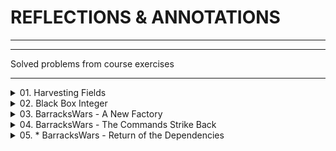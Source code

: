 # **REFLECTIONS & ANNOTATIONS**
----------
-------

Solved problems from course exercises

-----------------

<details>
<summary>01. Harvesting Fields </summary>

You are given a **RichSoilLand class** with lots of fields \(look at the provided skeleton\). Like the good farmer you are, you must harvest them. Harvesting means that you must print each field in a certain format \(see output).

**Input**

You will receive a maximum of 100 lines with one of the following commands:
-	**private** - print all private fields
-	**protected** - print all protected fields
-	**public** - print all public fields
-	**all** - print ALL declared fields
-	**HARVEST** - end the input

**Output**

For each command you must print the fields that have the given access modifier as described in the input section. The format in which the fields should be printed is:

>**"\<access modifier> \<field type> \<field name>"**

**Examples**

|  | Output                                                  |
| --- | --- |
| protected | protected String testString |
| HARVEST | protected double aDouble |
|  | protected byte testByte |
|  | protected StringBuilder aBuffer |
|  | protected BigInteger testBigNumber |
|  | protected float testFloat |
|  | protected Object testPredicate |
|  | protected Object fatherMotherObject |
|  | protected String moarString |
|  | protected Exception inheritableException |
|  | protected Stream moarStreamz |
||| 
| private | private int testInt |
| public | private long testLong |
| private | private Calendar aCalendar |
| HARVEST | private char testChar |
|  | private BigInteger testBigInt |
|  | private Thread aThread |
|  | private Object aPredicate |
|  | private Object hiddenObject |
|  | private String anotherString |
|  | private Exception internalException |
|  | private Stream secretStream |
|  | public double testDouble |
|  | public String aString |
|  | public StringBuilder aBuilder |
|  | public short testShort |
|  | public byte aByte |
|  | public float aFloat |
|  | public Thread testThread |
|  | public Object anObject |
|  | public int anotherIntBitesTheDust |
|  | public Exception justException |
|  | public Stream aStream |
|  | private int testInt |
|  | private long testLong |
|  | private Calendar aCalendar |
|  | private char testChar |
|  | private BigInteger testBigInt |
|  | private Thread aThread |
|  | private Object aPredicate |
|  | private Object hiddenObject |
|  | private String anotherString |
|  | private Exception internalException |
|  | private Stream secretStream |
|  | private int testInt |
|  | |
| all | public double testDouble |
| HARVEST | protected String testString |
|  | private long testLong |
|  | protected double aDouble |
|  | public String aString |
|  | private Calendar aCalendar |
|  | public StringBuilder aBuilder |
|  | private char testChar |
|  | public short testShort |
|  | protected byte testByte |
|  | public byte aByte |
|  | protected StringBuilder aBuffer |
|  | private BigInteger testBigInt |
|  | protected BigInteger testBigNumber |
|  | protected float testFloat |
|  | public float aFloat |
|  | private Thread aThread |
|  | public Thread testThread |
|  | private Object aPredicate |
|  | protected Object testPredicate |
|  | public Object anObject |
|  | private Object hiddenObject |
|  | protected Object fatherMotherObject |
|  | private String anotherString |
|  | protected String moarString |
|  | public int anotherIntBitesTheDust |
|  | private Exception internalException |
|  | protected Exception inheritableException |
|  | public Exception justException |
|  | public Stream aStream |
|  | protected Stream moarStreamz |
|  | private Stream secretStream |

[:baby_bottle: **SOLUTION**](https://github.com/SophiyaYO/ReflectionAndAnnotationExercise/tree/master/src/harvestingFields)

</details>

<details>
<summary>02. Black Box Integer</summary>

You are helping a buddy of yours who is still in the OOP Basics course - his name is Peshoslav (not to be mistaken with real people or trainers). He is rather slow and made a class with all private members. Your tasks are to instantiate an object from his class (always with start value 0) and then invoke the different methods it has. Your restriction is to not change anything in the class itself (consider it a black box). You can look at his class but don't touch anything! The class itself is called BlackBoxInt. It is a wrapper for the int primitive. The methods it has are:

![methodsIn](src/blackBoxInteger/methods.png)

**Input**

The input will consist of lines in the form:

>"**\<command name>_\<value>"**

**Example:** _add_115_

Input will always be valid and in the format described, so there is no need to check it explicitly. You stop receiving input when you encounter the command "END".

**Output**

Each command \(except the END one) should print the current value of innerValue of the BlackBoxInt object you instantiated. Don't cheat by overriding toString in the class - you must get the value from the private field.

**Examples**

Input | Output
---              | ---
add_999999 | 999999
subtract_19 | 999980
divide_4 | 249995
multiply_2 | 499990
rightShift_1 | 249995
leftShift_3 | 1999960
END |

[:sos: **SOLUTION**](src/blackBoxInteger/)

</details>

<details>
<summary>03. BarracksWars - A New Factory</summary>


You are given a small console based project called Barracks \(the code for it is included in the provided skeleton).

The general functionality the project has is adding new units to its repository and printing a report with statistics about the units currently in the repository. 
First let's go over the original task before the project was created:

**Input**

The input consists of commands each on a separate line. Commands that execute the functionality are:
-	**add** <Archer/Swordsman/Pikeman/{…}> - adds a unit to the repository.
-	**report** - prints a lexicological ordered statistic about the units in the repository.
-	**fight** - ends the input.

**Output**

**Each command except fight should print** output on the console.
-	add should print: "<Archer/Swordsman/Pikeman/{…}> added!"
-	report should print all the info in the repository in the format: "<UnitType> -> <UnitQuantity>", sorted by UnitType

**Constraints**

-	Input will consist of no more than 1000 lines
-	report command will never be given before any valid add command was provided

**Your task**

 1. You have to study the code of the project and figure out how it works. However, there are parts of it that are not implemented (left with TODOs (TODO window will be useful)). You must implement the functionality of the createUnit method in the UnitFactoryImpl class so that it creates a unit based on the unit type received as parameter. Implement it in such a way that whenever you add a new unit it will be creatable without the need to change anything in the UnitFactoryImpl class (psst - use reflection). You can use the approach called Simple Factory.
 
 2. Add two new unit classes \(there will be tests that require them) - Horseman with 50 health and 10 attack and Gunner with 20 health and 20 attack.
    If you do everything correctly for this problem, you should write code only in the factories and units packages.
    
**Examples**

Input            | Output
 ---  | ---
add Swordsman | Swordsman added!
add Archer | Archer added!
add Pikeman | Pikeman added!
report | Archer -> 1
add Pikeman | Pikeman -> 1
add Pikeman | Swordsman -> 1
report | Pikeman added!
fight | Pikeman added!
| | Archer -> 1
| | Pikeman -> 3
| | Swordsman -> 1
| |
add Pikeman | Pikeman added!
add Pikeman | Pikeman added!
add Gunner | Gunner added!
add Horseman | Horseman added!
add Archer | Archer added!
add Gunner | Gunner added!
add Gunner | Gunner added!
add Horseman | Horseman added!
report | Archer -> 1
fight | Gunner -> 3
| | Horseman -> 2
| | Pikeman -> 2


**:warning: the provided solution is implementing all the requirements from pr 03 to pr 05 including!
If you want the exact solution for this problem remove the unnecessary methods, fields, constructors and so on,
 or go through the initial commits or just do it by yourself it is easy peasy and I am sure you will manage to 
 do it by yourself :kiss:**

[:sos: **SOLUTION**](src/barracksWars/)

</details>

<details>
<summary>04. BarracksWars - The Commands Strike Back</summary>

As you might have noticed commands in the project from **Problem 3** are implemented via a switch case with method calls in the **Engine** class. Although this approach works it is flawed when you add a new command because you have to add a new case for it. In some projects you might not have access to the engine and this would not work. Imagine this project will be outsourced and the outsourcing firm will not have access to the engine. Make it so whenever they want to add a new command they won't have to change anything in the Engine.
To do so employ the design pattern called [Command Pattern](https://www.baeldung.com/java-command-pattern). Here is how the base \(abstract) command should look like:

![04](src/barracksWars/04.png)

Notice how all **commands that extend this one will have both a Repository and a UnitFactory** although not all of them need these. Leave it like this for this problem, because for the reflection to work **we need all constructors to accept the same parameters**. We will see how to go around this issue in Problem 5.

Once you've implemented the pattern add a new command. It will have the following syntax:
-	**retire** \<UnitType> - All it has to do is remove a unit of the provided type from the repository.
        -	If there are no such units currently in the repository **print: "No such units in repository."**
        -	If there is such a unit currently in the repository, **print: "\<UnitType> retired!"**

To implement this command, you will also have to implement a corresponding method in the UnitRepository.
If you do everything correctly for this problem, **_you should write/refactor code only in the core and data packages._**

**EXAMPLES**

Input | Output
--- | ---
retire Archer | No such units in repository.
add Pikeman | Pikeman added!
add Pikeman | Pikeman added!
add Gunner | Gunner added!
add Horseman | Horseman added!
add Archer | Archer added!
add Gunner | Gunner added!
add Gunner | Gunner added!
add Horseman | Horseman added!
report | Archer -> 1
retire Gunner | Gunner -> 3
retire Archer | Horseman -> 2
report | Pikeman -> 2
retire Swordsman | Gunner retired!
retire Archer | Archer retired!
fight | Archer -> 0
| | Gunner -> 2
| | Horseman -> 2
| | Pikeman -> 2
| | No such units in repository.
| | No such units in repository.


**:warning: the provided solution is implementing all the requirements from pr 03 to pr 05 including!
If you want the exact solution for this problem remove the unnecessary methods, fields, constructors and so on,
or go through the initial commits or just do it by yourself it is easy peasy and I am sure you will manage to 
do it by yourself :kiss:**

[:sos: **SOLUTION**](src/barracksWars)

</details>

<details>
<summary>05.	* BarracksWars - Return of the Dependencies</summary>

In the final part of this epic problem trilogy we will resolve the issue where all Commands received all utility classes as parameters in their constructors. We can accomplish this by using an approach called **dependency injection container**. This approach is used in many frameworks like **Spring** for instance.

We will do a little twist on that approach. Remove all fields from the abstract command **except the data**. Instead put whatever fields each command needs in the concrete class. **Create an annotation** called **Inject** and make it so it can be used only on fields. Put the annotation over the fields we need to set trough reflection. Once you've prepared all of this, write the necessary reflection code in the **Command Interpreter** \(which you should have refactored out from the engine in Problem 4).
Use the tests from Problem 4 to test your solution.

**:warning: the provided solution is implementing all the requirements from pr 03 to pr 05 including!
If you want the exact solution for this problem remove the unnecessary methods, fields, constructors and so on,
or go through the initial commits or just do it by yourself it is easy peasy and I am sure you will manage to 
do it by yourself :kiss:**

[:sos: **SOLUTION**](src/barracksWars)

</details>